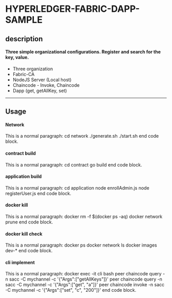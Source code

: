 HYPERLEDGER-FABRIC-DAPP-SAMPLE
===
description
-------------
#### Three simple organizational configurations. Register and search for the key, value.

- Three organization
- Fabric-CA
- NodeJS Server (Local host)
- Chaincode - Invoke, Chaincode
- Dapp (get, getAllKey, set)

---------------------------------------

Usage
-------------
#### Network
This is a normal paragraph:
    cd network
    ./generate.sh
    ./start.sh
end code block.

#### contract build
This is a normal paragraph:
    cd contract
    go build
end code block.

#### application build
This is a normal paragraph:
    cd application
    node enrollAdmin.js
    node registerUser.js
end code block.

#### docker kill
This is a normal paragraph:
    docker rm -f $(docker ps -aq)
    docker network prune
end code block.

#### docker kill check
This is a normal paragraph:
    docker ps
    docker network ls
    docker images dev-*
end code block.

#### cli implement
This is a normal paragraph:
    docker exec -it cli bash
    peer chaincode query -n sacc -C mychannel -c '{"Args":["getAllKeys"]}'
    peer chaincode query -n sacc -C mychannel -c '{"Args":["get", "a"]}'
    peer chaincode invoke -n sacc -C mychannel -c '{"Args":["set", "c", "200"]}'
end code block.

